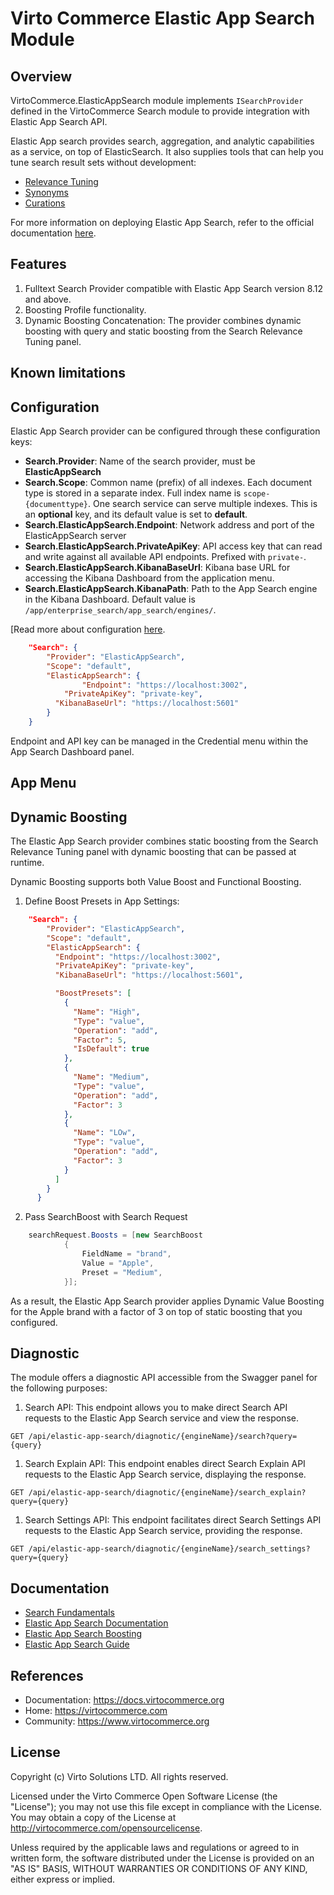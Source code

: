 # Virto Commerce Elastic App Search Module 

## Overview
VirtoCommerce.ElasticAppSearch module implements `ISearchProvider` defined in the VirtoCommerce Search module to provide integration with Elastic App Search API.

Elastic App search provides search, aggregation, and analytic capabilities as a service, on top of ElasticSearch. It also supplies tools that can help you tune search result sets without development:

* [Relevance Tuning](https://www.elastic.co/guide/en/app-search/current/precision-tuning.html)
* [Synonyms](https://www.elastic.co/guide/en/app-search/current/synonyms-guide.html)
* [Curations](https://www.elastic.co/guide/en/app-search/current/curations-guide.html)

For more information on deploying Elastic App Search, refer to the official documentation [here](https://www.elastic.co/guide/en/app-search/current/installation.html).

## Features
1. Fulltext Search Provider compatible with Elastic App Search version 8.12 and above.
1. Boosting Profile functionality.
1. Dynamic Boosting Concatenation: The provider combines dynamic boosting with query and static boosting from the Search Relevance Tuning panel.

## Known limitations

## Configuration
Elastic App Search provider can be configured through these configuration keys:

+ **Search.Provider**: Name of the search provider, must be **ElasticAppSearch**
+ **Search.Scope**: Common name (prefix) of all indexes. Each document type is stored in a separate index. Full index name is `scope-{documenttype}`. One search service can serve multiple indexes. This is an **optional** key, and its default value is set to **default**.
+ **Search.ElasticAppSearch.Endpoint**: Network address and port of the ElasticAppSearch server
+ **Search.ElasticAppSearch.PrivateApiKey**: API access key that can read and write against all available API endpoints. Prefixed with `private-`.
+ **Search.ElasticAppSearch.KibanaBaseUrl**: Kibana base URL for accessing the Kibana Dashboard from the application menu. 
+ **Search.ElasticAppSearch.KibanaPath**: Path to the App Search engine in the Kibana Dashboard. Default value is `/app/enterprise_search/app_search/engines/`.

[Read more about configuration [here](https://docs.virtocommerce.org/platform/developer-guide/Configuration-Reference/appsettingsjson/).

```json
	"Search": {
		"Provider": "ElasticAppSearch",
		"Scope": "default",
		"ElasticAppSearch": {
				"Endpoint": "https://localhost:3002",
			"PrivateApiKey": "private-key",
		  "KibanaBaseUrl": "https://localhost:5601"
		}
	}
```

Endpoint and API key can be managed in the Credential menu within the App Search Dashboard panel.

## App Menu 

## Dynamic Boosting
The Elastic App Search provider combines static boosting from the Search Relevance Tuning panel with dynamic boosting that can be passed at runtime.

Dynamic Boosting supports both Value Boost and Functional Boosting.

1. Define Boost Presets in App Settings:

```json
	"Search": {
		"Provider": "ElasticAppSearch",
		"Scope": "default",
		"ElasticAppSearch": {
		  "Endpoint": "https://localhost:3002",
		  "PrivateApiKey": "private-key",
		  "KibanaBaseUrl": "https://localhost:5601",

		  "BoostPresets": [
			{
			  "Name": "High",
			  "Type": "value",
			  "Operation": "add",
			  "Factor": 5,
			  "IsDefault": true
			},
			{
			  "Name": "Medium",
			  "Type": "value",
			  "Operation": "add",
			  "Factor": 3
			},
			{
			  "Name": "LOw",
			  "Type": "value",
			  "Operation": "add",
			  "Factor": 3
			}
		  ]
		}
	  }
```

2. Pass SearchBoost with Search Request

```cs
	searchRequest.Boosts = [new SearchBoost
			{
				FieldName = "brand",
				Value = "Apple",
				Preset = "Medium",
			}];
```


As a result, the Elastic App Search provider applies Dynamic Value Boosting for the Apple brand with a factor of 3 on top of static boosting that you configured.

## Diagnostic
The module offers a diagnostic API accessible from the Swagger panel for the following purposes:

1. Search API: This endpoint allows you to make direct Search API requests to the Elastic App Search service and view the response.
  ```
  GET /api/elastic-app-search/diagnotic/{engineName}/search?query={query}
  ```
1. Search Explain API: This endpoint enables direct Search Explain API requests to the Elastic App Search service, displaying the response.
  ```
  GET /api/elastic-app-search/diagnotic/{engineName}/search_explain?query={query}
  ```
1. Search Settings API: This endpoint facilitates direct Search Settings API requests to the Elastic App Search service, providing the response.
  ```
  GET /api/elastic-app-search/diagnotic/{engineName}/search_settings?query={query}
  ```


## Documentation

* [Search Fundamentals](https://docs.virtocommerce.org/platform/developer-guide/Fundamentals/Indexed-Search/overview/)
* [Elastic App Search Documentation](https://www.elastic.co/guide/en/app-search/current/getting-started.html)
* [Elastic App Search Boosting](https://www.elastic.co/guide/en/app-search/current/boosts.html)
* [Elastic App Search Guide](./docs/eas-setup-guide.md)

## References

* Documentation: https://docs.virtocommerce.org
* Home: https://virtocommerce.com
* Community: https://www.virtocommerce.org

## License

Copyright (c) Virto Solutions LTD.  All rights reserved.

Licensed under the Virto Commerce Open Software License (the "License"); you
may not use this file except in compliance with the License. You may
obtain a copy of the License at <http://virtocommerce.com/opensourcelicense>.

Unless required by the applicable laws and regulations or agreed to in written form, the software
distributed under the License is provided on an "AS IS" BASIS,
WITHOUT WARRANTIES OR CONDITIONS OF ANY KIND, either express or
implied.
